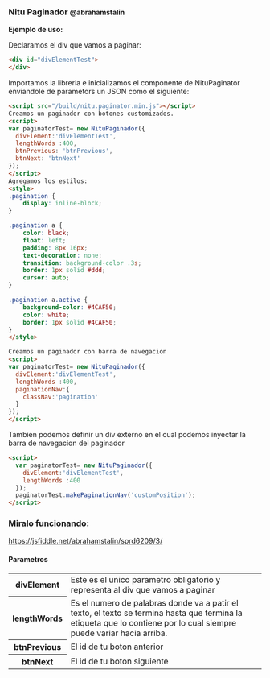 <h3>Nitu Paginador <small>@abrahamstalin</small></h3>

<strong>Ejemplo de uso:</strong>


<p>Declaramos el div que vamos a paginar:</p>

```html
<div id="divElementTest">
</div>
```
<p>Importamos la libreria e inicializamos el componente de NituPaginator enviandole de parametors un JSON
como el siguiente:</p>

```html
<script src="/build/nitu.paginator.min.js"></script>
Creamos un paginador con botones customizados.
<script>
var paginatorTest= new NituPaginador({
  divElement:'divElementTest',
  lengthWords :400,
  btnPrevious: 'btnPrevious',
  btnNext: 'btnNext'
});
</script>
Agregamos los estilos:
<style>
.pagination {
    display: inline-block;
}

.pagination a {
    color: black;
    float: left;
    padding: 8px 16px;
    text-decoration: none;
    transition: background-color .3s;
    border: 1px solid #ddd;
    cursor: auto;
}

.pagination a.active {
    background-color: #4CAF50;
    color: white;
    border: 1px solid #4CAF50;
}
</style>

Creamos un paginador con barra de navegacion
<script>
var paginatorTest= new NituPaginador({
  divElement:'divElementTest',
  lengthWords :400,
  paginationNav:{
    classNav:'pagination'
  }
});
</script>
```
<p>Tambien podemos definir un div externo en el cual podemos inyectar la barra de navegacion del paginador</p>

```html
<script>
  var paginatorTest= new NituPaginador({
    divElement:'divElementTest',
    lengthWords :400
  });
  paginatorTest.makePaginationNav('customPosition');
</script>

```

<h3>Miralo funcionando: </h3>

<a href="https://jsfiddle.net/abrahamstalin/sprd6209/3/">https://jsfiddle.net/abrahamstalin/sprd6209/3/</a>
<h4>Parametros </h4>
<table>
<tr>
  <th>divElement</th>
  <td>Este es el unico parametro obligatorio y representa al div que vamos a paginar</td>
</tr>
<tr>
  <th>lengthWords</th>
  <td>Es el numero de palabras donde va a patir el texto, el texto se termina hasta que termina la etiqueta que lo contiene por lo cual siempre puede variar hacia arriba.</td>
</tr>
<tr>
  <th>btnPrevious</th>
  <td>El id de tu boton anterior</td>
</tr>
<tr>
  <th>btnNext</th>
  <td>El id de tu boton siguiente</td>
</tr>
</table>
